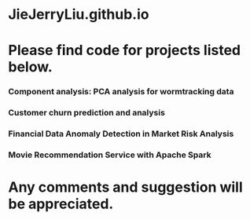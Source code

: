 # JieJerryLiu.github.io
# Please find code for projects listed below.

### Component analysis: PCA analysis for wormtracking data

### Customer churn prediction and analysis

### Financial Data Anomaly Detection in Market Risk Analysis

### Movie Recommendation Service with Apache Spark

# Any comments and suggestion will be appreciated.

